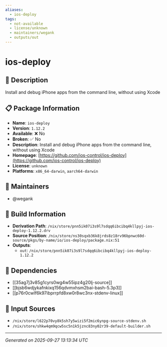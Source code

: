 ```yaml
---
aliases:
  - ios-deploy
tags:
  - not-available
  - license/unknown
  - maintainers/wegank
  - outputs/out
---
```


# ios-deploy

## 📝 Description

Install and debug iPhone apps from the command line, without using Xcode

## 📋 Package Information

- **Name**: `ios-deploy`
- **Version**: `1.12.2`
- **Available**: ❌ No
- **Broken**: ✅ No
- **Description**: Install and debug iPhone apps from the command line, without using Xcode
- **Homepage**: [https://github.com/ios-control/ios-deploy](https://github.com/ios-control/ios-deploy)
- **License**: `unknown`
- **Platforms**: `x86_64-darwin`, `aarch64-darwin`
## 👥 Maintainers

- @wegank


## 🔧 Build Information

- **Derivation Path**: `/nix/store/pnn5ik07i3s9l7sdqq6ibcibq4kllpyj-ios-deploy-1.12.2.drv`
- **Source Position**: `/nix/store/ns30sqxb36k8jrds8z18rv96bpnwc60d-source/pkgs/by-name/io/ios-deploy/package.nix:51`
- **Outputs**:
  - `out`:  `/nix/store/pnn5ik07i3s9l7sdqq6ibcibq4kllpyj-ios-deploy-1.12.2`

## 🔗 Dependencies

- [[35ag7j3v85g1cyrs0wg4w55ipz4g20lj-source]]
- [[bjsb6wdjykafnkixq156qdvmxhsm2bai-bash-5.3p3]]
- [[p76r0cwlf6k97ibprrpfd8xw0r8wc3nx-stdenv-linux]]

## 📁 Input Sources

- `/nix/store/l622p70vy8k5sh7y5wizi5f2mic6ynpg-source-stdenv.sh`
- `/nix/store/shkw4qm9qcw5sc5n1k5jznc83ny02r39-default-builder.sh`

---
*Generated on 2025-09-27 13:13:34 UTC*
